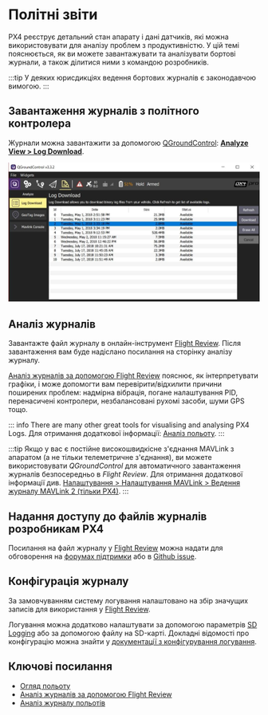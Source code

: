# Політні звіти

PX4 реєструє детальний стан апарату і дані датчиків, які можна використовувати для аналізу проблем з продуктивністю. У цій темі пояснюється, як ви можете завантажувати та аналізувати бортові журнали, а також ділитися ними з командою розробників.

:::tip
У деяких юрисдикціях ведення бортових журналів є законодавчою вимогою.
:::

## Завантаження журналів з політного контролера

Журнали можна завантажити за допомогою [QGroundControl](http://qgroundcontrol.com/): **[Analyze View > Log Download](https://docs.qgroundcontrol.com/master/en/analyze_view/log_download.html)**.

![Завантаження журналу польоту](../../assets/qgc/analyze/log_download.jpg)


## Аналіз журналів

Завантажте файл журналу в онлайн-інструмент [Flight Review](http://logs.px4.io). Після завантаження вам буде надіслано посилання на сторінку аналізу журналу.

[Аналіз журналів за допомогою Flight Review](../log/flight_review.md) пояснює, як інтерпретувати графіки, і може допомогти вам перевірити/відхилити причини поширених проблем: надмірна вібрація, погане налаштування PID, перенасичені контролери, незбалансовані рухомі засоби, шуми GPS тощо.

::: info There are many other great tools for visualising and analysing PX4 Logs. Для отримання додаткової інформації: [Аналіз польоту](../dev_log/flight_log_analysis.md).
:::

:::tip
Якщо у вас є постійне високошвидкісне з'єднання MAVLink з апаратом (а не тільки телеметричне з'єднання), ви можете використовувати *QGroundControl* для автоматичного завантаження журналів безпосередньо в *Flight Review*. Для отримання додаткової інформації див. [Налаштування > Налаштування MAVLink > Ведення журналу MAVLink 2 (тільки PX4)](https://docs.qgroundcontrol.com/master/en/SettingsView/MAVLink.html#logging).
:::

## Надання доступу до файлів журналів розробникам PX4

Посилання на файл журналу у [Flight Review](http://logs.px4.io) можна надати для обговорення на [форумах підтримки](../contribute/support.md#forums-and-chat) або в [Github issue](../README.md#reporting-bugs-issues).


## Конфігурація журналу

За замовчуванням систему логування налаштовано на збір значущих записів для використання у [Flight Review](http://logs.px4.io).

Логування можна додатково налаштувати за допомогою параметрів [SD Logging](../advanced_config/parameter_reference.md#sd-logging) або за допомогою файлу на SD-карті. Докладні відомості про конфігурацію можна знайти у [документації з конфігурування логування](../dev_log/logging.md#configuration).

## Ключові посилання

- [Огляд польоту](http://logs.px4.io)
- [Аналіз журналів за допомогою Flight Review](../log/flight_review.md)
- [Аналіз журналу польотів](../dev_log/flight_log_analysis.md)
